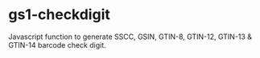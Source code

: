 # gs1-checkdigit
Javascript function to generate SSCC, GSIN, GTIN-8, GTIN-12, GTIN-13 &amp; GTIN-14 barcode check digit.
